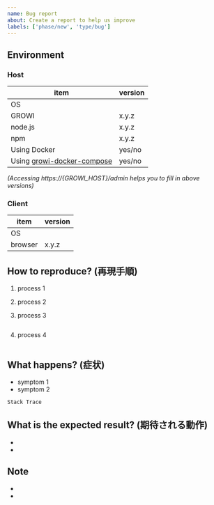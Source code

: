 ```yaml
---
name: Bug report
about: Create a report to help us improve
labels: ['phase/new', 'type/bug']
---
```


Environment
------------

### Host

| item     | version |
| ---      | --- |
|OS        ||
|GROWI     |x.y.z|
|node.js   |x.y.z|
|npm       |x.y.z|
|Using Docker|yes/no|
|Using [growi-docker-compose][growi-docker-compose]|yes/no|

[growi-docker-compose]: https://github.com/weseek/growi-docker-compose

*(Accessing https://{GROWI_HOST}/admin helps you to fill in above versions)*


### Client

| item     | version |
| ---      | --- |
|OS        ||
|browser   |x.y.z|



How to reproduce? (再現手順)
---------------------------

1. process 1
1. process 2
1. process 3
    ```bash
    
    ```

1. process 4
    ```bash
    
    ```

What happens? (症状)
---------------------

- symptom 1
- symptom 2

```
Stack Trace
```



What is the expected result? (期待される動作)
-------------------------------------------

- 
- 



Note
----

- 
- 
